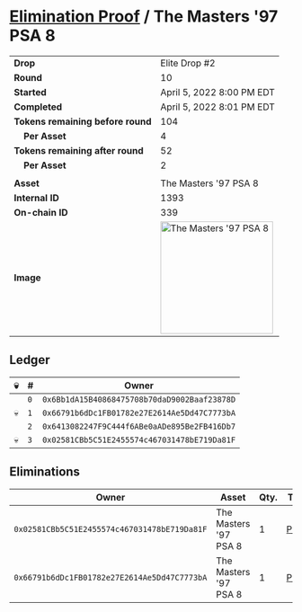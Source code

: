 # [Elimination Proof](./readme.md) / The Masters &#039;97 PSA 8

|||
|---|---|
| **Drop** | Elite Drop #2 |
| **Round** | 10 |
| **Started** | April 5, 2022 8:00 PM EDT |
| **Completed** | April 5, 2022 8:01 PM EDT |
| **Tokens remaining before round** | 104 |
| **&nbsp;&nbsp;&nbsp;&nbsp;Per Asset** | 4 |
| **Tokens remaining after round** | 52 |
| **&nbsp;&nbsp;&nbsp;&nbsp;Per Asset** | 2 |
| | |
| **Asset** | The Masters &#039;97 PSA 8 |
| **Internal ID** | 1393 |
| **On-chain ID** | 339 |
| **Image** | <img src="https://tcdn.blokpax.com/95e5eeed-5f08-4f80-a1b5-e66cbb3f07db/df4a4b54a2972b22e84b3cef694dc8737ea69431dcd72f8d2d7f13f38d9bc9b9.png" height="200" alt="The Masters &#039;97 PSA 8" /> |

## Ledger

| 💀 | # | Owner |
| --- | --- | --- |
|  | `0` | `0x6Bb1dA15B40868475708b70daD9002Baaf23878D` |
| 💀 | `1` | `0x66791b6dDc1FB01782e27E2614Ae5Dd47C7773bA` |
|  | `2` | `0x6413082247F9C444f6ABe0aADe895Be2FB416Db7` |
| 💀 | `3` | `0x02581CBb5C51E2455574c467031478bE719Da81F` |


## Eliminations

| Owner | Asset | Qty. | Transaction |
| --- | --- | --- | --- |
| `0x02581CBb5C51E2455574c467031478bE719Da81F` | The Masters '97 PSA 8 | 1 | [Polygonscan](https://polygonscan.com/tx/0xfb9fc570bbd46672959d9bf43a6b0dd8984d1300a29785ba20953c2fc99e633e) |
| `0x66791b6dDc1FB01782e27E2614Ae5Dd47C7773bA` | The Masters '97 PSA 8 | 1 | [Polygonscan](https://polygonscan.com/tx/0x46add6c3623480caba7a4d55266c3bfae46b5fd82f2dcf5f67fac237a3989ec7) |
